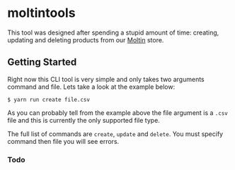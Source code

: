 # moltintools

This tool was designed after spending a stupid amount of time: creating, updating and deleting products from our [Moltin](https://moltin.com/) store.

## Getting Started

Right now this CLI tool is very simple and only takes two arguments command and file. Lets take a look at the example below:

`$ yarn run create file.csv`

As you can probably tell from the example above the file argument is a `.csv` file and this is currently the only supported file type.

The full list of commands are `create`, `update` and `delete`. You must specify command then file you will see errors.

### Todo